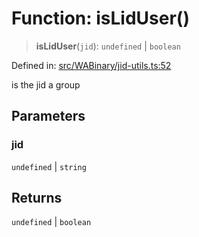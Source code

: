 # Function: isLidUser()

> **isLidUser**(`jid`): `undefined` \| `boolean`

Defined in: [src/WABinary/jid-utils.ts:52](https://github.com/Fokusdotid/bail/blob/fcd0cec6f26de1fb545eb2e03fa5c63fbad99d3d/src/WABinary/jid-utils.ts#L52)

is the jid a group

## Parameters

### jid

`undefined` | `string`

## Returns

`undefined` \| `boolean`
